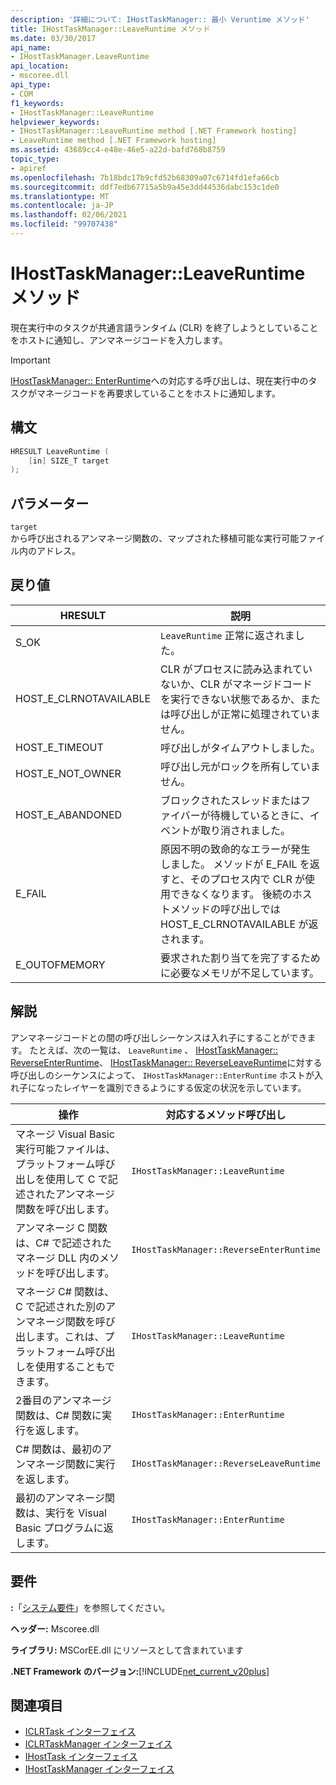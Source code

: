```yaml
---
description: '詳細について: IHostTaskManager:: 最小 Veruntime メソッド'
title: IHostTaskManager::LeaveRuntime メソッド
ms.date: 03/30/2017
api_name:
- IHostTaskManager.LeaveRuntime
api_location:
- mscoree.dll
api_type:
- COM
f1_keywords:
- IHostTaskManager::LeaveRuntime
helpviewer_keywords:
- IHostTaskManager::LeaveRuntime method [.NET Framework hosting]
- LeaveRuntime method [.NET Framework hosting]
ms.assetid: 43689cc4-e48e-46e5-a22d-bafd768b8759
topic_type:
- apiref
ms.openlocfilehash: 7b18bdc17b9cfd52b68309a07c6714fd1efa66cb
ms.sourcegitcommit: ddf7edb67715a5b9a45e3dd44536dabc153c1de0
ms.translationtype: MT
ms.contentlocale: ja-JP
ms.lasthandoff: 02/06/2021
ms.locfileid: "99707438"
---
```

# <a name="ihosttaskmanagerleaveruntime-method"></a>IHostTaskManager::LeaveRuntime メソッド

現在実行中のタスクが共通言語ランタイム (CLR) を終了しようとしていることをホストに通知し、アンマネージコードを入力します。  
  
> [!IMPORTANT]
> [IHostTaskManager:: EnterRuntime](ihosttaskmanager-enterruntime-method.md)への対応する呼び出しは、現在実行中のタスクがマネージコードを再要求していることをホストに通知します。  
  
## <a name="syntax"></a>構文  
  
```cpp  
HRESULT LeaveRuntime (  
    [in] SIZE_T target  
);  
```  
  
## <a name="parameters"></a>パラメーター  

 `target`  
 から呼び出されるアンマネージ関数の、マップされた移植可能な実行可能ファイル内のアドレス。  
  
## <a name="return-value"></a>戻り値  
  
|HRESULT|説明|  
|-------------|-----------------|  
|S_OK|`LeaveRuntime` 正常に返されました。|  
|HOST_E_CLRNOTAVAILABLE|CLR がプロセスに読み込まれていないか、CLR がマネージドコードを実行できない状態であるか、または呼び出しが正常に処理されていません。|  
|HOST_E_TIMEOUT|呼び出しがタイムアウトしました。|  
|HOST_E_NOT_OWNER|呼び出し元がロックを所有していません。|  
|HOST_E_ABANDONED|ブロックされたスレッドまたはファイバーが待機しているときに、イベントが取り消されました。|  
|E_FAIL|原因不明の致命的なエラーが発生しました。 メソッドが E_FAIL を返すと、そのプロセス内で CLR が使用できなくなります。 後続のホストメソッドの呼び出しでは HOST_E_CLRNOTAVAILABLE が返されます。|  
|E_OUTOFMEMORY|要求された割り当てを完了するために必要なメモリが不足しています。|  
  
## <a name="remarks"></a>解説  

 アンマネージコードとの間の呼び出しシーケンスは入れ子にすることができます。 たとえば、次の一覧は、 `LeaveRuntime` 、 [IHostTaskManager:: ReverseEnterRuntime](ihosttaskmanager-reverseenterruntime-method.md)、 [IHostTaskManager:: ReverseLeaveRuntime](ihosttaskmanager-reverseleaveruntime-method.md)に対する呼び出しのシーケンスによって、 `IHostTaskManager::EnterRuntime` ホストが入れ子になったレイヤーを識別できるようにする仮定の状況を示しています。  
  
|操作|対応するメソッド呼び出し|  
|------------|-------------------------------|  
|マネージ Visual Basic 実行可能ファイルは、プラットフォーム呼び出しを使用して C で記述されたアンマネージ関数を呼び出します。|`IHostTaskManager::LeaveRuntime`|  
|アンマネージ C 関数は、C# で記述されたマネージ DLL 内のメソッドを呼び出します。|`IHostTaskManager::ReverseEnterRuntime`|  
|マネージ C# 関数は、C で記述された別のアンマネージ関数を呼び出します。これは、プラットフォーム呼び出しを使用することもできます。|`IHostTaskManager::LeaveRuntime`|  
|2番目のアンマネージ関数は、C# 関数に実行を返します。|`IHostTaskManager::EnterRuntime`|  
|C# 関数は、最初のアンマネージ関数に実行を返します。|`IHostTaskManager::ReverseLeaveRuntime`|  
|最初のアンマネージ関数は、実行を Visual Basic プログラムに返します。|`IHostTaskManager::EnterRuntime`|  
  
## <a name="requirements"></a>要件  

 **:**「[システム要件](../../get-started/system-requirements.md)」を参照してください。  
  
 **ヘッダー:** Mscoree.dll  
  
 **ライブラリ:** MSCorEE.dll にリソースとして含まれています  
  
 **.NET Framework のバージョン:**[!INCLUDE[net_current_v20plus](../../../../includes/net-current-v20plus-md.md)]  
  
## <a name="see-also"></a>関連項目

- [ICLRTask インターフェイス](iclrtask-interface.md)
- [ICLRTaskManager インターフェイス](iclrtaskmanager-interface.md)
- [IHostTask インターフェイス](ihosttask-interface.md)
- [IHostTaskManager インターフェイス](ihosttaskmanager-interface.md)
